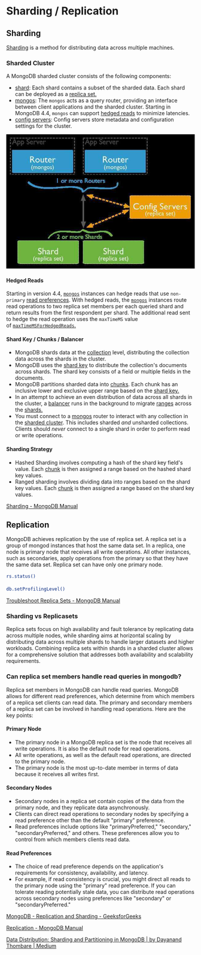 # Sharding / Replication

## Sharding

[Sharding](https://www.mongodb.com/docs/manual/reference/glossary/#std-term-sharding) is a method for distributing data across multiple machines.

### Sharded Cluster

A MongoDB sharded cluster consists of the following components:

- [shard](https://www.mongodb.com/docs/manual/core/sharded-cluster-shards/#std-label-shards-concepts): Each shard contains a subset of the sharded data. Each shard can be deployed as a [replica set.](https://www.mongodb.com/docs/manual/reference/glossary/#std-term-replica-set)
- [mongos](https://www.mongodb.com/docs/manual/core/sharded-cluster-query-router/): The `mongos` acts as a query router, providing an interface between client applications and the sharded cluster. Starting in MongoDB 4.4, `mongos` can support [hedged reads](https://www.mongodb.com/docs/manual/core/sharded-cluster-query-router/#std-label-mongos-hedged-reads) to minimize latencies.
- [config servers](https://www.mongodb.com/docs/manual/core/sharded-cluster-config-servers/#std-label-sharding-config-server): Config servers store metadata and configuration settings for the cluster.

![shared cluster](../../../media/Pasted%20image%2020240112181858.jpg)

#### Hedged Reads

Starting in version 4.4, [`mongos`](https://www.mongodb.com/docs/manual/reference/program/mongos/#mongodb-binary-bin.mongos) instances can hedge reads that use `non-primary` [read preferences](https://www.mongodb.com/docs/manual/core/read-preference/). With hedged reads, the [`mongos`](https://www.mongodb.com/docs/manual/reference/program/mongos/#mongodb-binary-bin.mongos) instances route read operations to two replica set members per each queried shard and return results from the first respondent per shard. The additional read sent to hedge the read operation uses the `maxTimeMS` value of [`maxTimeMSForHedgedReads`.](https://www.mongodb.com/docs/manual/reference/parameters/#mongodb-parameter-param.maxTimeMSForHedgedReads)

#### Shard Key / Chunks / Balancer

- MongoDB shards data at the [collection](https://www.mongodb.com/docs/manual/reference/glossary/#std-term-collection) level, distributing the collection data across the shards in the cluster.
- MongoDB uses the [shard key](https://www.mongodb.com/docs/manual/core/sharding-shard-key/#std-label-sharding-shard-key) to distribute the collection's documents across shards. The shard key consists of a field or multiple fields in the documents.
- MongoDB partitions sharded data into [chunks](https://www.mongodb.com/docs/manual/reference/glossary/#std-term-chunk). Each chunk has an inclusive lower and exclusive upper range based on the [shard key.](https://www.mongodb.com/docs/manual/reference/glossary/#std-term-shard-key)
- In an attempt to achieve an even distribution of data across all shards in the cluster, a [balancer](https://www.mongodb.com/docs/manual/core/sharding-balancer-administration/#std-label-sharding-balancing) runs in the background to migrate [ranges](https://www.mongodb.com/docs/manual/reference/glossary/#std-term-range) across the [shards.](https://www.mongodb.com/docs/manual/reference/glossary/#std-term-shard)
- You must connect to a [mongos](https://www.mongodb.com/docs/manual/reference/glossary/#std-term-mongos) router to interact with any collection in the [sharded cluster](https://www.mongodb.com/docs/manual/reference/glossary/#std-term-sharded-cluster). This includes sharded _and_ unsharded collections. Clients should _never_ connect to a single shard in order to perform read or write operations.

#### Sharding Strategy

- Hashed Sharding involves computing a hash of the shard key field's value. Each [chunk](https://www.mongodb.com/docs/manual/reference/glossary/#std-term-chunk) is then assigned a range based on the hashed shard key values.
- Ranged sharding involves dividing data into ranges based on the shard key values. Each [chunk](https://www.mongodb.com/docs/manual/reference/glossary/#std-term-chunk) is then assigned a range based on the shard key values.

[Sharding - MongoDB Manual](https://www.mongodb.com/docs/manual/sharding/)

## Replication

MongoDB achieves replication by the use of replica set. A replica set is a group of mongod instances that host the same data set. In a replica, one node is primary node that receives all write operations. All other instances, such as secondaries, apply operations from the primary so that they have the same data set. Replica set can have only one primary node.

```bash
rs.status()

db.setProfilingLevel()
```

[Troubleshoot Replica Sets - MongoDB Manual](https://www.mongodb.com/docs/manual/tutorial/troubleshoot-replica-sets)

### Sharding vs Replicasets

Replica sets focus on high availability and fault tolerance by replicating data across multiple nodes, while sharding aims at horizontal scaling by distributing data across multiple shards to handle larger datasets and higher workloads. Combining replica sets within shards in a sharded cluster allows for a comprehensive solution that addresses both availability and scalability requirements.

### Can replica set members handle read queries in mongodb?

Replica set members in MongoDB can handle read queries. MongoDB allows for different read preferences, which determine from which members of a replica set clients can read data. The primary and secondary members of a replica set can be involved in handling read operations. Here are the key points:

#### Primary Node

- The primary node in a MongoDB replica set is the node that receives all write operations. It is also the default node for read operations.
- All write operations, as well as the default read operations, are directed to the primary node.
- The primary node is the most up-to-date member in terms of data because it receives all writes first.

#### Secondary Nodes

- Secondary nodes in a replica set contain copies of the data from the primary node, and they replicate data asynchronously.
- Clients can direct read operations to secondary nodes by specifying a read preference other than the default "primary" preference.
- Read preferences include options like "primaryPreferred," "secondary," "secondaryPreferred," and others. These preferences allow you to control from which members clients read data.

#### Read Preferences

- The choice of read preference depends on the application's requirements for consistency, availability, and latency.
- For example, if read consistency is crucial, you might direct all reads to the primary node using the "primary" read preference. If you can tolerate reading potentially stale data, you can distribute read operations across secondary nodes using preferences like "secondary" or "secondaryPreferred."

[MongoDB - Replication and Sharding - GeeksforGeeks](https://www.geeksforgeeks.org/mongodb-replication-and-sharding/)

[Replication - MongoDB Manual](https://www.mongodb.com/docs/manual/replication/)

[Data Distribution: Sharding and Partitioning in MongoDB | by Dayanand Thombare | Medium](https://medium.com/@dayanandthombare/data-distribution-sharding-and-partitioning-in-mongodb-3e4cd8edd955)
